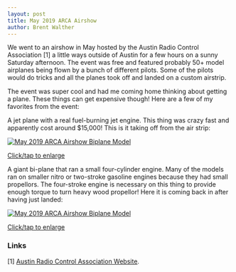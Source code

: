 ```yaml
---
layout: post
title: May 2019 ARCA Airshow
author: Brent Walther
---
```


We went to an airshow in May hosted by the Austin Radio Control Association [1] a little ways outside of Austin for a few hours on a sunny Saturday afternoon. The event was free and featured probably 50+ model airplanes being flown by a bunch of different pilots. Some of the pilots would do tricks and all the planes took off and landed on a custom airstrip.

The event was super cool and had me coming home thinking about getting a plane. These things can get expensive though! Here are a few of my favorites from the event:

A jet plane with a real fuel-burning jet engine. This thing was crazy fast and apparently cost around $15,000! This is it taking off from the air strip:

<div class="media-object">
  <a href="https://brentwalther.net/img/spring-2019/arca_airshow_jet_plane.jpg">
    <img alt="May 2019 ARCA Airshow Biplane Model" src="https://brentwalther.net/img/spring-2019/arca_airshow_jet_plane_thumb.jpg" />
    <p class="photo-caption">Click/tap to enlarge</p>
  </a>
</div>

A giant bi-plane that ran a small four-cylinder engine. Many  of the models ran on smaller nitro or two-stroke gasoline engines because they had small propellors. The four-stroke engine is necessary on this thing to provide enough torque to turn heavy wood propellor! Here it is coming back in after having just landed:

<div class="media-object">
  <a href="https://brentwalther.net/img/spring-2019/arca_airshow_biplane.jpg">
    <img alt="May 2019 ARCA Airshow Biplane Model" src="https://brentwalther.net/img/spring-2019/arca_airshow_biplane_thumb.jpg" />
    <p class="photo-caption">Click/tap to enlarge</p>
  </a>
</div>


### Links
[1] [Austin Radio Control Association Website](https://www.austinrc.org).
